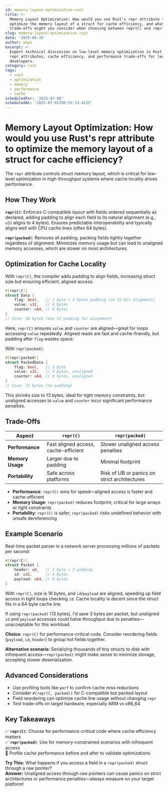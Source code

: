 ```yaml
---
id: memory-layout-optimization-rust
title: >-
  Memory Layout Optimization: How would you use Rust's repr attribute to
  optimize the memory layout of a struct for cache efficiency, and what
  trade-offs might you consider when choosing between repr(C) and repr(packed)?
slug: memory-layout-optimization-rust
date: '2025-06-30'
author: mayo
excerpt: >-
  Expert technical discussion on low-level memory optimization in Rust, covering
  repr attributes, cache efficiency, and performance trade-offs for lead
  developers.
category: rust
tags:
  - rust
  - optimization
  - memory
  - performance
  - cache
scheduledFor: '2025-07-08'
scheduledAt: '2025-07-01T06:55:13.412Z'
---
```


# Memory Layout Optimization: How would you use Rust's repr attribute to optimize the memory layout of a struct for cache efficiency?

The `repr` attribute controls struct memory layout, which is critical for low-level optimization in high-throughput systems where cache locality drives performance.

## How They Work

**`repr(C)`**: Enforces C-compatible layout with fields ordered sequentially as declared, adding padding to align each field to its natural alignment (e.g., `u32` aligns to 4 bytes). Ensures predictable interoperability and typically aligns well with CPU cache lines (often 64 bytes).

**`repr(packed)`**: Removes all padding, packing fields tightly together regardless of alignment. Minimizes memory usage but can lead to unaligned memory accesses, which are slower on most architectures.

## Optimization for Cache Locality

With `repr(C)`, the compiler adds padding to align fields, increasing struct size but ensuring efficient, aligned access:

```rust
#[repr(C)]
struct Data {
    flag: bool,   // 1 byte + 3 bytes padding (on 32-bit alignment)
    value: u32,   // 4 bytes
    counter: u64, // 8 bytes
}
// Size: 16 bytes (due to padding for alignment)
```

Here, `repr(C)` ensures `value` and `counter` are aligned—great for loops accessing `value` repeatedly. Aligned reads are fast and cache-friendly, but padding after `flag` wastes space.

With `repr(packed)`:

```rust
#[repr(packed)]
struct PackedData {
    flag: bool,   // 1 byte
    value: u32,   // 4 bytes, unaligned
    counter: u64, // 8 bytes, unaligned
}
// Size: 13 bytes (no padding)
```

This shrinks size to 13 bytes, ideal for tight memory constraints, but unaligned accesses to `value` and `counter` incur significant performance penalties.

## Trade-Offs

| Aspect | `repr(C)` | `repr(packed)` |
|--------|-----------|----------------|
| **Performance** | Fast aligned access, cache-efficient | Slower unaligned access penalties |
| **Memory Usage** | Larger due to padding | Minimal footprint |
| **Portability** | Safe across platforms | Risk of UB or panics on strict architectures |

- **Performance**: `repr(C)` wins for speed—aligned access is faster and cache-efficient
- **Memory Usage**: `repr(packed)` reduces footprint, critical for large arrays or tight constraints
- **Portability**: `repr(C)` is safer; `repr(packed)` risks undefined behavior with unsafe dereferencing

## Example Scenario

Real-time packet parser in a network server processing millions of packets per second:

```rust
#[repr(C)]
struct Packet {
    header: u8,   // 1 byte + 3 padding
    id: u32,      // 4 bytes
    payload: u64, // 8 bytes
}
```

With `repr(C)`, size is 16 bytes, and `id`/`payload` are aligned, speeding up field access in tight loops checking `id`. Cache locality is decent since the struct fits in a 64-byte cache line.

If using `repr(packed)` (13 bytes), I'd save 3 bytes per packet, but unaligned `id` and `payload` accesses could halve throughput due to penalties—unacceptable for this workload.

**Choice**: `repr(C)` for performance-critical code. Consider reordering fields (`payload`, `id`, `header`) to group hot fields together.

**Alternative scenario**: Serializing thousands of tiny structs to disk with infrequent access—`repr(packed)` might make sense to minimize storage, accepting slower deserialization.

## Advanced Considerations

- Use profiling tools like `perf` to confirm cache miss reductions
- Consider `#[repr(C, packed)]` for C-compatible but packed layout
- Field reordering can optimize cache line usage without changing `repr`
- Test trade-offs on target hardware, especially ARM vs x86_64

## Key Takeaways

✅ **`repr(C)`**: Choose for performance-critical code where cache efficiency matters  
✅ **`repr(packed)`**: Use for memory-constrained scenarios with infrequent access  
🚀 Profile cache performance before and after to validate optimizations

**Try This:** What happens if you access a field in a `repr(packed)` struct through a raw pointer?  
**Answer:** Unaligned access through raw pointers can cause panics on strict architectures or performance penalties—always measure on your target platform!
